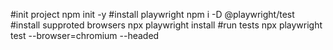 #init project
npm init -y
#install playwright
npm i -D @playwright/test
#install supproted browsers
npx playwright install
#run tests
npx playwright test --browser=chromium --headed